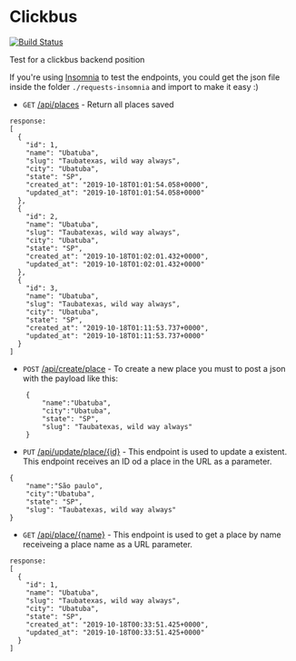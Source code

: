 # Clickbus

[![Build Status](https://travis-ci.org/josealbertorodriguesjunior/clickbus.svg?branch=master)](https://travis-ci.org/josealbertorodriguesjunior/clickbus)

Test for a clickbus backend position

If you're using [Insomnia](https://insomnia.rest/download/) to test the endpoints, you could get the json file inside the folder ```./requests-insomnia```
and import to make it easy :) 
- `GET` [/api/places](https://clickbus-backend.herokuapp.com/api/places) - Return all places saved 
```
response:
[
  {
    "id": 1,
    "name": "Ubatuba",
    "slug": "Taubatexas, wild way always",
    "city": "Ubatuba",
    "state": "SP",
    "created_at": "2019-10-18T01:01:54.058+0000",
    "updated_at": "2019-10-18T01:01:54.058+0000"
  },
  {
    "id": 2,
    "name": "Ubatuba",
    "slug": "Taubatexas, wild way always",
    "city": "Ubatuba",
    "state": "SP",
    "created_at": "2019-10-18T01:02:01.432+0000",
    "updated_at": "2019-10-18T01:02:01.432+0000"
  },
  {
    "id": 3,
    "name": "Ubatuba",
    "slug": "Taubatexas, wild way always",
    "city": "Ubatuba",
    "state": "SP",
    "created_at": "2019-10-18T01:11:53.737+0000",
    "updated_at": "2019-10-18T01:11:53.737+0000"
  }
]
```
- `POST` [/api/create/place](https://clickbus-backend.herokuapp.com/api/create/place) - To create a new place you must to post a json with the payload like this:
```
    {
    	"name":"Ubatuba",
    	"city":"Ubatuba",
    	"state": "SP",
    	"slug": "Taubatexas, wild way always"
    }
```
- `PUT` [/api/update/place/{id}](https://clickbus-backend.herokuapp.com/api/update/place/1) - This endpoint is used to update a existent. This endpoint receives an ID od a place in the URL as a parameter.
```
{
	"name":"São paulo",
	"city":"Ubatuba",
	"state": "SP",
	"slug": "Taubatexas, wild way always"
}
```
- `GET` [/api/place/{name}](https://clickbus-backend.herokuapp.com/api/update/place/ubatuba) - This endpoint is used to get a place by name receiveing a place name as a URL parameter.

```
response:
[
  {
    "id": 1,
    "name": "Ubatuba",
    "slug": "Taubatexas, wild way always",
    "city": "Ubatuba",
    "state": "SP",
    "created_at": "2019-10-18T00:33:51.425+0000",
    "updated_at": "2019-10-18T00:33:51.425+0000"
  }
]
```